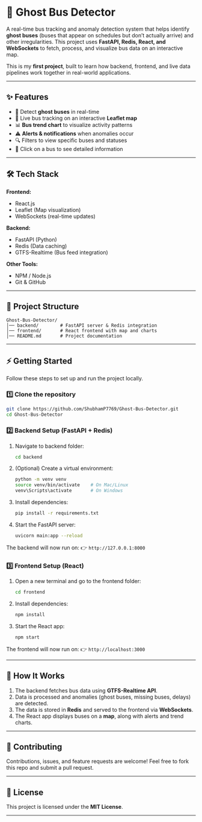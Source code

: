 # 🚌 Ghost Bus Detector

A real-time bus tracking and anomaly detection system that helps identify **ghost buses** (buses that appear on schedules but don’t actually arrive) and other irregularities. This project uses **FastAPI, Redis, React, and WebSockets** to fetch, process, and visualize bus data on an interactive map.

This is my **first project**, built to learn how backend, frontend, and live data pipelines work together in real-world applications.

---

## ✨ Features

* 🔴 Detect **ghost buses** in real-time
* 📡 Live bus tracking on an interactive **Leaflet map**
* 📊 **Bus trend chart** to visualize activity patterns
* ⚠️ **Alerts & notifications** when anomalies occur
* 🔍 Filters to view specific buses and statuses
* 📌 Click on a bus to see detailed information

---

## 🛠️ Tech Stack

**Frontend:**

* React.js
* Leaflet (Map visualization)
* WebSockets (real-time updates)

**Backend:**

* FastAPI (Python)
* Redis (Data caching)
* GTFS-Realtime (Bus feed integration)

**Other Tools:**

* NPM / Node.js
* Git & GitHub

---

## 📂 Project Structure

```
Ghost-Bus-Detector/
│── backend/        # FastAPI server & Redis integration
│── frontend/       # React frontend with map and charts
│── README.md       # Project documentation
```

---

## ⚡ Getting Started

Follow these steps to set up and run the project locally.

### 1️⃣ Clone the repository

```bash
git clone https://github.com/ShubhamP7769/Ghost-Bus-Detector.git
cd Ghost-Bus-Detector
```

### 2️⃣ Backend Setup (FastAPI + Redis)

1. Navigate to backend folder:

   ```bash
   cd backend
   ```

2. (Optional) Create a virtual environment:

   ```bash
   python -m venv venv
   source venv/bin/activate    # On Mac/Linux
   venv\Scripts\activate       # On Windows
   ```

3. Install dependencies:

   ```bash
   pip install -r requirements.txt
   ```

4. Start the FastAPI server:

   ```bash
   uvicorn main:app --reload
   ```

The backend will now run on:
👉 `http://127.0.0.1:8000`

### 3️⃣ Frontend Setup (React)

1. Open a new terminal and go to the frontend folder:

   ```bash
   cd frontend
   ```

2. Install dependencies:

   ```bash
   npm install
   ```

3. Start the React app:

   ```bash
   npm start
   ```

The frontend will now run on:
👉 `http://localhost:3000`

---

## 🚀 How It Works

1. The backend fetches bus data using **GTFS-Realtime API**.
2. Data is processed and anomalies (ghost buses, missing buses, delays) are detected.
3. The data is stored in **Redis** and served to the frontend via **WebSockets**.
4. The React app displays buses on a **map**, along with alerts and trend charts.
   

---


## 🤝 Contributing

Contributions, issues, and feature requests are welcome!
Feel free to fork this repo and submit a pull request.

---

## 📜 License

This project is licensed under the **MIT License**.

---


